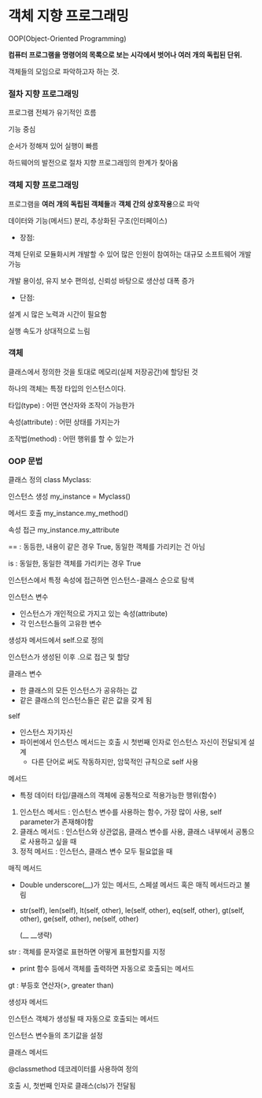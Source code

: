 # 객체 지향 프로그래밍

OOP(Object-Oriented Programming)

**컴퓨터 프로그램을 명령어의 목록으로 보는 시각에서 벗어나 여러 개의 독립된 단위.** 

객체들의 모임으로 파악하고자 하는 것.



### 절차 지향 프로그래밍

프로그램 전체가 유기적인 흐름

기능 중심

순서가 정해져 있어 실행이 빠름

하드웨어의 발전으로 절차 지향 프로그래밍의 한계가 찾아옴



### 객체 지향 프로그래밍

프로그램을 **여러 개의 독립된 객체들**과 **객체 간의 상호작용**으로 파악

데이터와 기능(메서드) 분리, 추상화된 구조(인터페이스)

* 장점:

객체 단위로 모듈화시켜 개발할 수 있어 많은 인원이 참여하는 대규모 소프트웨어 개발 가능

개발 용이성, 유지 보수 편의성, 신뢰성 바탕으로 생산성 대폭 증가

* 단점:

설계 시 많은 노력과 시간이 필요함

실행 속도가 상대적으로 느림



### 객체

클래스에서 정의한 것을 토대로 메모리(실제 저장공간)에 할당된 것

하나의 객체는 특정 타입의 인스턴스이다.

 타입(type) : 어떤 연산자와 조작이 가능한가

속성(attribute) : 어떤 상태를 가지는가

조작법(method) : 어떤 행위를 할 수 있는가



### OOP 문법

클래스 정의 class Myclass:

인스턴스 생성 my_instance = Myclass()

메서드 호출 my_instance.my_method()

속성 접근 my_instance.my_attribute



== : 동등한, 내용이 같은 경우 True, 동일한 객체를 가리키는 건 아님

is : 동일한, 동일한 객체를 가리키는 경우 True



인스턴스에서 특정 속성에 접근하면 인스턴스-클래스 순으로 탐색



인스턴스 변수

* 인스턴스가 개인적으로 가지고 있는 속성(attribute)
* 각 인스턴스들의 고유한 변수

생성자 메서드에서 self.<name>으로 정의

인스턴스가 생성된 이후 <instance>.<name>으로 접근 및 할당



클래스 변수

* 한 클래스의 모든 인스턴스가 공유하는 값
* 같은 클래스의 인스턴스들은 같은 값을 갖게 됨



self

* 인스턴스 자기자신
* 파이썬에서 인스턴스 메서드는 호출 시 첫번째 인자로 인스턴스 자신이 전달되게 설계
  * 다른 단어로 써도 작동하지만, 암묵적인 규칙으로 self 사용



메서드

* 특정 데이터 타입/클래스의 객체에 공통적으로 적용가능한 행위(함수)

1. 인스턴스 메서드 : 인스턴스 변수를 사용하는 함수, 가장 많이 사용, self parameter가 존재해야함
2. 클래스 메서드 : 인스턴스와 상관없음, 클래스 변수를 사용, 클래스 내부에서 공통으로 사용하고 싶을 때
3. 정적 메서드 : 인스턴스, 클래스 변수 모두 필요없을 때



매직 메서드

* Double underscore(__)가 있는 메서드, 스페셜 메서드 혹은 매직 메서드라고 불림

* str(self), len(self), lt(self, other), le(self, other), eq(self, other), gt(self, other), ge(self, other), ne(self, other)    

  (__ __생략)

str : 객체를 문자열로 표현하면 어떻게 표현할지를 지정

* print 함수 등에서 객체를 출력하면 자동으로 호출되는 메서드

gt : 부등호 연산자(>, greater than)



생성자 메서드

인스턴스 객체가 생성될 때 자동으로 호출되는 메서드

인스턴스 변수들의 초기값을 설정



클래스 메서드

@classmethod 데코레이터를 사용하여 정의

호출 시, 첫번째 인자로 클래스(cls)가 전달됨